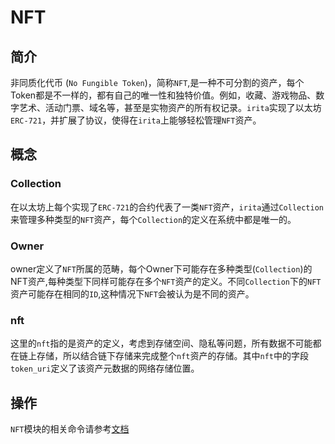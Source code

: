 # NFT

## 简介

非同质化代币 (`No Fungible Token`)，简称`NFT`,是一种不可分割的资产，每个Token都是不一样的，都有自己的唯一性和独特价值。例如，收藏、游戏物品、数字艺术、活动门票、域名等，甚至是实物资产的所有权记录。`irita`实现了以太坊`ERC-721`，并扩展了协议，使得在`irita`上能够轻松管理`NFT`资产。

## 概念

### Collection

在以太坊上每个实现了`ERC-721`的合约代表了一类`NFT`资产，`irita`通过`Collection`来管理多种类型的`NFT`资产，每个`Collection`的定义在系统中都是唯一的。

### Owner

owner定义了`NFT`所属的范畴，每个Owner下可能存在多种类型(`Collection`)的NFT资产,每种类型下同样可能存在多个`NFT`资产的定义。不同`Collection`下的`NFT`资产可能存在相同的`ID`,这种情况下`NFT`会被认为是不同的资产。

### nft

这里的`nft`指的是资产的定义，考虑到存储空间、隐私等问题，所有数据不可能都在链上存储，所以结合链下存储来完成整个`nft`资产的存储。其中`nft`中的字段`token_uri`定义了该资产元数据的网络存储位置。

## 操作

`NFT`模块的相关命令请参考[文档](../cli-client/nft.md)

